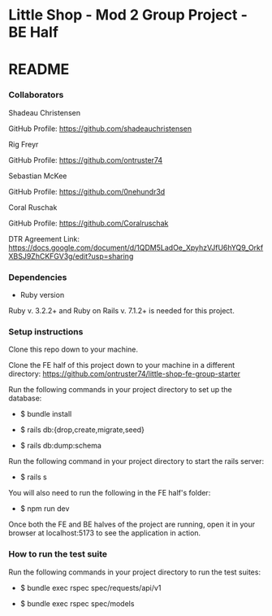 # Little Shop - Mod 2 Group Project - BE Half

# README

### Collaborators

Shadeau Christensen

GitHub Profile: https://github.com/shadeauchristensen


Rig Freyr

GitHub Profile: https://github.com/ontruster74


Sebastian McKee

GitHub Profile: https://github.com/0nehundr3d


Coral Ruschak

GitHub Profile: https://github.com/Coralruschak


DTR Agreement Link: https://docs.google.com/document/d/1QDM5LadOe_XpyhzVJfU6hYQ9_OrkfXBSJ9ZhCKFGV3g/edit?usp=sharing

### Dependencies

* Ruby version

Ruby v. 3.2.2+ and Ruby on Rails v. 7.1.2+ is needed for this project.

### Setup instructions
  
Clone this repo down to your machine.

Clone the FE half of this project down to your machine in a different directory: https://github.com/ontruster74/little-shop-fe-group-starter

Run the following commands in your project directory to set up the database:

* $ bundle install
  
* $ rails db:{drop,create,migrate,seed}
  
* $ rails db:dump:schema

Run the following command in your project directory to start the rails server:

* $ rails s

You will also need to run the following in the FE half's folder:

* $ npm run dev

Once both the FE and BE halves of the project are running, open it in your browser at localhost:5173 to see the application in action.

### How to run the test suite

Run the following commands in your project directory to run the test suites:

* $ bundle exec rspec spec/requests/api/v1
  
* $ bundle exec rspec spec/models


